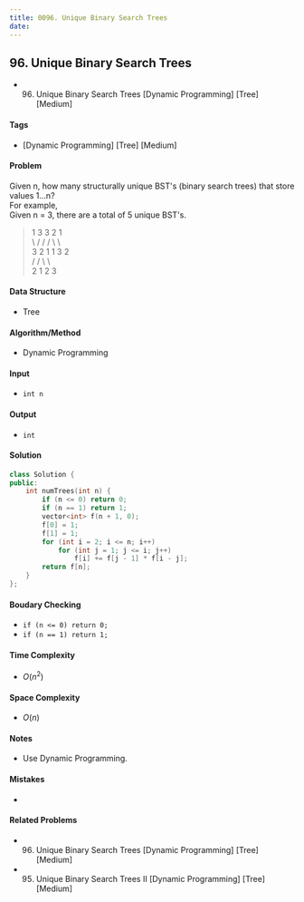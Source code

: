 ```yaml
---
title: 0096. Unique Binary Search Trees
date: 
---
```


## 96. Unique Binary Search Trees
- 96. Unique Binary Search Trees [Dynamic Programming] [Tree] [Medium]

#### Tags
- [Dynamic Programming] [Tree] [Medium]

#### Problem
Given n, how many structurally unique BST's (binary search trees) that store values 1...n?  
For example,  
Given n = 3, there are a total of 5 unique BST's.
>   1         3     3      2      1  
>    \       /     /      / \      \  
>     3     2     1      1   3      2  
>    /     /       \                 \  
>   2     1         2                 3

#### Data Structure
- Tree

#### Algorithm/Method
- Dynamic Programming

#### Input
- `int n`

#### Output
- `int`

#### Solution
``` C++
class Solution {
public:
    int numTrees(int n) {
        if (n <= 0) return 0;
        if (n == 1) return 1;
        vector<int> f(n + 1, 0);
        f[0] = 1;
        f[1] = 1;
        for (int i = 2; i <= n; i++)
            for (int j = 1; j <= i; j++)
                f[i] += f[j - 1] * f[i - j];
        return f[n];
    }
};
```

#### Boudary Checking
- `if (n <= 0) return 0;`
- `if (n == 1) return 1;`

#### Time Complexity
- $O(n^2)$

#### Space Complexity
- $O(n)$

#### Notes
- Use Dynamic Programming.

#### Mistakes
- 

#### Related Problems
- 96. Unique Binary Search Trees [Dynamic Programming] [Tree] [Medium]
- 95. Unique Binary Search Trees II [Dynamic Programming] [Tree] [Medium]
